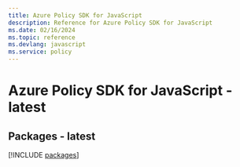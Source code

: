 ```yaml
---
title: Azure Policy SDK for JavaScript
description: Reference for Azure Policy SDK for JavaScript
ms.date: 02/16/2024
ms.topic: reference
ms.devlang: javascript
ms.service: policy
---
```

# Azure Policy SDK for JavaScript - latest
## Packages - latest
[!INCLUDE [packages](policy-index.md)]
